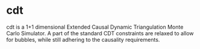cdt
===

cdt is a 1+1 dimensional Extended Causal Dynamic Triangulation Monte Carlo Simulator. A part of the standard CDT constraints are relaxed to allow for bubbles, while still adhering to the causality requirements.